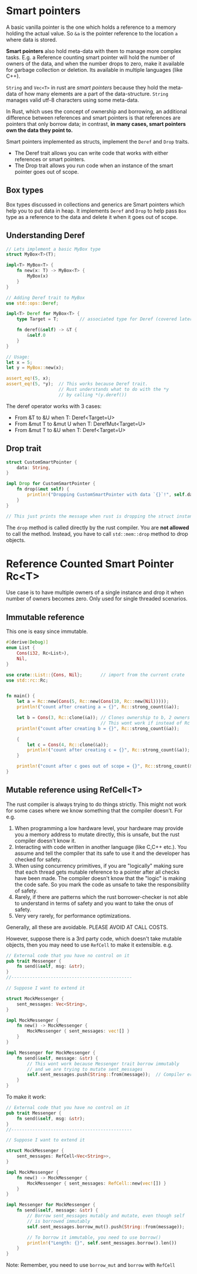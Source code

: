 # Smart pointers

A basic vanilla pointer is the one which holds a reference to a memory holding the actual value. So `&a` is the pointer reference to the location `a` where data is stored.

**Smart pointers** also hold meta-data with them to manage more complex tasks. E.g. a Reference counting smart pointer will hold the number of owners of the data, and when the number drops to zero, make it available for garbage collection or deletion. Its available in multiple languages (like C++).

`String` and `Vec<T>` in rust are _smart pointers_ because they hold the meta-data of how many elements are a part of the data-structure. `String` manages valid utf-8 characters using some meta-data.

In Rust, which uses the concept of ownership and borrowing, an additional difference between references and smart pointers is that references are pointers that only borrow data; in contrast, **in many cases, smart pointers own the data they point to.**

Smart pointers implemented as structs, implement the `Deref` and `Drop` traits.

- The Deref trait allows you can write code that works with either references or smart pointers.
- The Drop trait allows you run code when an instance of the smart pointer goes out of scope.

## Box types
Box types discussed in collections and generics are Smart pointers which help you to put data in heap. It implements `Deref` and `Drop` to help pass `Box` type as a reference to the data and delete it when it goes out of scope.

## Understanding Deref
```rust
// Lets implement a basic MyBox type
struct MyBox<T>(T);

impl<T> MyBox<T> {
    fn new(x: T) -> MyBox<T> {
        MyBox(x)
    }
}

// Adding Deref trait to MyBox
use std::ops::Deref;

impl<T> Deref for MyBox<T> {
    type Target = T;        // associated type for Deref (covered later)

    fn deref(&self) -> &T {
        &self.0
    }
}

// Usage:
let x = 5;
let y = MyBox::new(x);

assert_eq!(5, x);
assert_eq!(5, *y);  // This works because Deref trait.
                    // Rust understands what to do with the *y
                    // by calling *(y.deref())
```
The deref operator works with 3 cases:

- From &T to &U when T: Deref<Target=U>
- From &mut T to &mut U when T: DerefMut<Target=U>
- From &mut T to &U when T: Deref<Target=U>

## Drop trait
```rust
struct CustomSmartPointer {
    data: String,
}

impl Drop for CustomSmartPointer {
    fn drop(&mut self) {
        println!("Dropping CustomSmartPointer with data `{}`!", self.data);
    }
}

// This just prints the message when rust is dropping the struct instance
```
The `drop` method is called directly by the rust compiler. You are **not allowed** to call the method. Instead, you have to call `std::mem::drop` method to drop objects.

# Reference Counted Smart Pointer Rc\<T>

Use case is to have multiple owners of a single instance and drop it when number of owners becomes zero.
Only used for single threaded scenarios.

## Immutable reference

This one is easy since immutable.

```rust
#[derive(Debug)]
enum List {
    Cons(i32, Rc<List>),
    Nil,
}

use crate::List::{Cons, Nil};       // import from the current crate
use std::rc::Rc;


fn main() {
    let a = Rc::new(Cons(5, Rc::new(Cons(10, Rc::new(Nil)))));
    println!("count after creating a = {}", Rc::strong_count(&a));

    let b = Cons(3, Rc::clone(&a)); // Clones ownership to b, 2 owners
                                    // This wont work if instead of Rc we are using Box
    println!("count after creating b = {}", Rc::strong_count(&a));

    {
        let c = Cons(4, Rc::clone(&a));
        println!("count after creating c = {}", Rc::strong_count(&a));
    }

    println!("count after c goes out of scope = {}", Rc::strong_count(&a));
}
```

## Mutable reference using RefCell\<T>

The rust compiler is always trying to do things strictly. This might not work for some cases where we know something that the compiler doesn't. For e.g.

1. When programming a low hardware level, your hardware may provide you a memory address to mutate directly, this is unsafe, but the rust compiler doesn't know it.
2. Interacting with code written in another language (like C,C++ etc.). You assume and tell the compiler that its safe to use it and the developer has checked for safety.
3. When using concurrency primitives, if you are "logically" making sure that each thread gets mutable reference to a pointer after all checks have been made. The compiler doesn't know that the "logic" is making the code safe. So you mark the code as unsafe to take the responsibility of safety.
4. Rarely, if there are patterns which the rust borrower-checker is not able to understand in terms of safety and you want to take the onus of safety.
5. Very very rarely, for performance optimizations.

Generally, all these are avoidable. PLEASE AVOID AT CALL COSTS.

However, suppose there is a 3rd party code, which doesn't take mutable objects, then you may need to use `RefCell` to make it extensible. e.g.

```rust
// External code that you have no control on it
pub trait Messenger {
    fn send(&self, msg: &str);
}
//----------------------------------------------

// Suppose I want to extend it

struct MockMessenger {
    sent_messages: Vec<String>,
}

impl MockMessenger {
    fn new() -> MockMessenger {
        MockMessenger { sent_messages: vec![] }
    }
}

impl Messenger for MockMessenger {
    fn send(&self, message: &str) {
        // This wont work because Messenger trait borrow immutably
        // and we are trying to mutate sent_messages
        self.sent_messages.push(String::from(message));  // Compiler error
    }
}
```

To make it work:

```rust
// External code that you have no control on it
pub trait Messenger {
    fn send(&self, msg: &str);
}
//----------------------------------------------

// Suppose I want to extend it

struct MockMessenger {
    sent_messages: RefCell<Vec<String>>,
}

impl MockMessenger {
    fn new() -> MockMessenger {
        MockMessenger { sent_messages: RefCell::new(vec![]) }
    }
}

impl Messenger for MockMessenger {
    fn send(&self, message: &str) {
        // Borrow sent_messages mutably and mutate, even though self
        // is borrowed immutably
        self.sent_messages.borrow_mut().push(String::from(message));

        // To borrow it immutable, you need to use borrow()
        println!("Length: {}", self.sent_messages.borrow().len())
    }
}
```

Note: Remember, you need to use `borrow_mut` and `borrow` with `RefCell`


